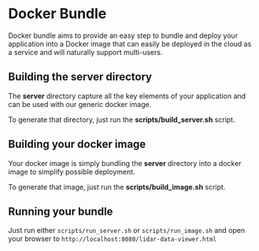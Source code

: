# Docker Bundle

Docker bundle aims to provide an easy step to bundle and deploy your application into a Docker image that can easily be deployed in the cloud as a service and will naturally support multi-users.

## Building the server directory

The **server** directory capture all the key elements of your application and can be used with our generic docker image.

To generate that directory, just run the **scripts/build_server.sh** script.

## Building your docker image

Your docker image is simply bundling the **server** directory into a docker image to simplify possible deployment.

To generate that image, just run the **scripts/build_image.sh** script.

## Running your bundle

Just run either `scripts/run_server.sh` or `scripts/run_image.sh` and open your browser to `http://localhost:8080/lidar-data-viewer.html`
